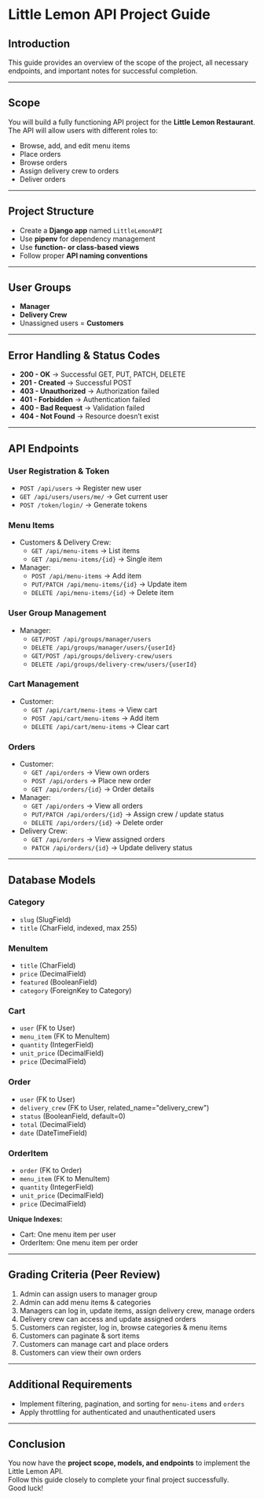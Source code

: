 
# Little Lemon API Project Guide

## Introduction
This guide provides an overview of the scope of the project, all necessary endpoints, and important notes for successful completion.

---

## Scope
You will build a fully functioning API project for the **Little Lemon Restaurant**.  
The API will allow users with different roles to:

- Browse, add, and edit menu items  
- Place orders  
- Browse orders  
- Assign delivery crew to orders  
- Deliver orders  

---

## Project Structure
- Create a **Django app** named `LittleLemonAPI`
- Use **pipenv** for dependency management
- Use **function- or class-based views**
- Follow proper **API naming conventions**

---

## User Groups
- **Manager**
- **Delivery Crew**
- Unassigned users = **Customers**

---

## Error Handling & Status Codes
- **200 - OK** → Successful GET, PUT, PATCH, DELETE  
- **201 - Created** → Successful POST  
- **403 - Unauthorized** → Authorization failed  
- **401 - Forbidden** → Authentication failed  
- **400 - Bad Request** → Validation failed  
- **404 - Not Found** → Resource doesn’t exist  

---

## API Endpoints

### User Registration & Token
- `POST /api/users` → Register new user  
- `GET /api/users/users/me/` → Get current user  
- `POST /token/login/` → Generate tokens  

### Menu Items
- Customers & Delivery Crew:  
  - `GET /api/menu-items` → List items  
  - `GET /api/menu-items/{id}` → Single item  
- Manager:  
  - `POST /api/menu-items` → Add item  
  - `PUT/PATCH /api/menu-items/{id}` → Update item  
  - `DELETE /api/menu-items/{id}` → Delete item  

### User Group Management
- Manager:  
  - `GET/POST /api/groups/manager/users`  
  - `DELETE /api/groups/manager/users/{userId}`  
  - `GET/POST /api/groups/delivery-crew/users`  
  - `DELETE /api/groups/delivery-crew/users/{userId}`  

### Cart Management
- Customer:  
  - `GET /api/cart/menu-items` → View cart  
  - `POST /api/cart/menu-items` → Add item  
  - `DELETE /api/cart/menu-items` → Clear cart  

### Orders
- Customer:  
  - `GET /api/orders` → View own orders  
  - `POST /api/orders` → Place new order  
  - `GET /api/orders/{id}` → Order details  
- Manager:  
  - `GET /api/orders` → View all orders  
  - `PUT/PATCH /api/orders/{id}` → Assign crew / update status  
  - `DELETE /api/orders/{id}` → Delete order  
- Delivery Crew:  
  - `GET /api/orders` → View assigned orders  
  - `PATCH /api/orders/{id}` → Update delivery status  

---

## Database Models

### Category
- `slug` (SlugField)  
- `title` (CharField, indexed, max 255)  

### MenuItem
- `title` (CharField)  
- `price` (DecimalField)  
- `featured` (BooleanField)  
- `category` (ForeignKey to Category)  

### Cart
- `user` (FK to User)  
- `menu_item` (FK to MenuItem)  
- `quantity` (IntegerField)  
- `unit_price` (DecimalField)  
- `price` (DecimalField)  

### Order
- `user` (FK to User)  
- `delivery_crew` (FK to User, related_name="delivery_crew")  
- `status` (BooleanField, default=0)  
- `total` (DecimalField)  
- `date` (DateTimeField)  

### OrderItem
- `order` (FK to Order)  
- `menu_item` (FK to MenuItem)  
- `quantity` (IntegerField)  
- `unit_price` (DecimalField)  
- `price` (DecimalField)  

**Unique Indexes:**  
- Cart: One menu item per user  
- OrderItem: One menu item per order  

---

## Grading Criteria (Peer Review)
1. Admin can assign users to manager group  
2. Admin can add menu items & categories  
3. Managers can log in, update items, assign delivery crew, manage orders  
4. Delivery crew can access and update assigned orders  
5. Customers can register, log in, browse categories & menu items  
6. Customers can paginate & sort items  
7. Customers can manage cart and place orders  
8. Customers can view their own orders  

---

## Additional Requirements
- Implement filtering, pagination, and sorting for `menu-items` and `orders`  
- Apply throttling for authenticated and unauthenticated users  

---

## Conclusion
You now have the **project scope, models, and endpoints** to implement the Little Lemon API.  
Follow this guide closely to complete your final project successfully.  
Good luck!
